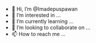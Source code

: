 - 👋 Hi, I’m @Imadepuspawan
- 👀 I’m interested in ...
- 🌱 I’m currently learning ...
- 💞️ I’m looking to collaborate on ...
- 📫 How to reach me ...

<!---
Imadepuspawan/Imadepuspawan is a ✨ special ✨ repository because its `README.md` (this file) appears on your GitHub profile.
You can click the Preview link to take a look at your changes.
--->
